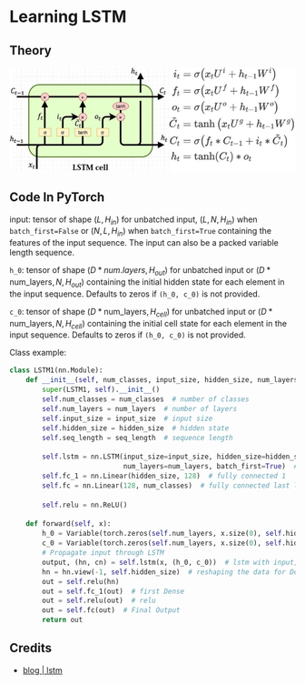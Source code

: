 # Learning LSTM

## Theory

<p align="center">
  <img src="static/g1.png" />
</p>

## Code In PyTorch

input: tensor of shape $(L, H_{in})$ for unbatched input, $(L, N, H_{in})$ when `batch_first=False` or $(N, L, H_{in})$ 
when `batch_first=True` containing the features of the input sequence. 
The input can also be a packed variable length sequence.

`h_0`: tensor of shape $(D * num.layers, H_{out})$ for unbatched input or $(D * \text{num\_layers}, N, H_{out})$ 
containing the initial hidden state for each element in the input sequence. 
Defaults to zeros if `(h_0, c_0)` is not provided.

`c_0`: tensor of shape $(D * \text{num\_layers}, H_{cell})$  for unbatched input or $(D * \text{num\_layers}, N, H_{cell})$ 
containing the initial cell state for each element in the input sequence. 
Defaults to zeros if `(h_0, c_0)` is not provided.




Class example:

```python
class LSTM1(nn.Module):
    def __init__(self, num_classes, input_size, hidden_size, num_layers, seq_length):
        super(LSTM1, self).__init__()
        self.num_classes = num_classes  # number of classes
        self.num_layers = num_layers  # number of layers
        self.input_size = input_size  # input size
        self.hidden_size = hidden_size  # hidden state
        self.seq_length = seq_length  # sequence length

        self.lstm = nn.LSTM(input_size=input_size, hidden_size=hidden_size,
                            num_layers=num_layers, batch_first=True)  # lstm
        self.fc_1 = nn.Linear(hidden_size, 128)  # fully connected 1
        self.fc = nn.Linear(128, num_classes)  # fully connected last layer

        self.relu = nn.ReLU()

    def forward(self, x):
        h_0 = Variable(torch.zeros(self.num_layers, x.size(0), self.hidden_size))  # hidden state
        c_0 = Variable(torch.zeros(self.num_layers, x.size(0), self.hidden_size))  # internal state
        # Propagate input through LSTM
        output, (hn, cn) = self.lstm(x, (h_0, c_0))  # lstm with input, hidden, and internal state
        hn = hn.view(-1, self.hidden_size)  # reshaping the data for Dense layer next
        out = self.relu(hn)
        out = self.fc_1(out)  # first Dense
        out = self.relu(out)  # relu
        out = self.fc(out)  # Final Output
        return out
```

## Credits

- [blog | lstm](https://cnvrg.io/pytorch-lstm/)